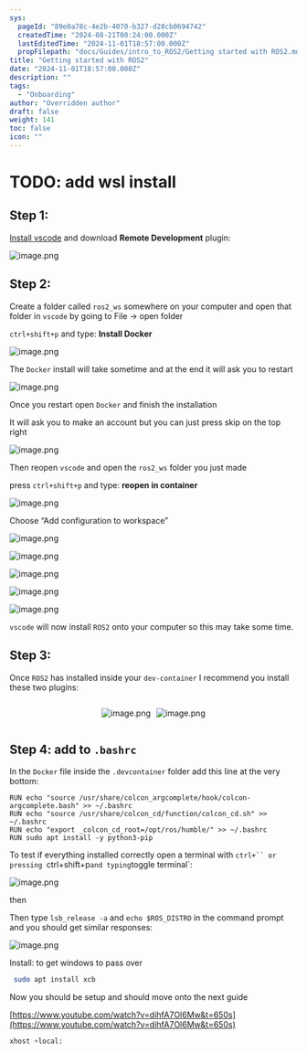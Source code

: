 ```yaml
---
sys:
  pageId: "89e0a78c-4e2b-4070-b327-d28cb0694742"
  createdTime: "2024-08-21T00:24:00.000Z"
  lastEditedTime: "2024-11-01T18:57:00.000Z"
  propFilepath: "docs/Guides/intro_to_ROS2/Getting started with ROS2.md"
title: "Getting started with ROS2"
date: "2024-11-01T18:57:00.000Z"
description: ""
tags:
  - "Onboarding"
author: "Overridden author"
draft: false
weight: 141
toc: false
icon: ""
---
```


# TODO: add wsl install

## Step 1:

[Install vscode](https://code.visualstudio.com/download) and download **Remote Development** plugin:

![image.png](https://prod-files-secure.s3.us-west-2.amazonaws.com/d518164a-d88e-44d1-a4ee-3adb3bd8bce0/efb52993-1881-4a40-b95e-6f020334f022/image.png?X-Amz-Algorithm=AWS4-HMAC-SHA256&X-Amz-Content-Sha256=UNSIGNED-PAYLOAD&X-Amz-Credential=ASIAZI2LB466WWNRQECZ%2F20250322%2Fus-west-2%2Fs3%2Faws4_request&X-Amz-Date=20250322T131322Z&X-Amz-Expires=3600&X-Amz-Security-Token=IQoJb3JpZ2luX2VjEGMaCXVzLXdlc3QtMiJGMEQCIFfJ7rlX%2Bn3pZfQj8w2c2sprsYNLsNd8bsGHJzEIsrhKAiAVPnYipHscF8hGAcGWtYxqpmoR4sIjDFrJPuX7pxsrdSqIBAi8%2F%2F%2F%2F%2F%2F%2F%2F%2F%2F8BEAAaDDYzNzQyMzE4MzgwNSIMyjM424o692Wd6O6EKtwDXZ4hn7514nWThdTs%2FFr8%2B%2FUfqOAWduK9UodPtMwPvyqgBlteBz6ocCIgDMHRxSQer47aIwg34QxnnCN328n7vfmDaNVlyRrHdgQdp0URGUlaDTn3oNXN21krskLsNkYtB%2BxUEVMvQbJHTIhlgATn7cf2BIWDkmdFTLwEtwspKPO8Z68BBbZuBfEDezStNCL8VN90tqmFI8yR4FV44n0TAFsatg3CBtguo85Z%2BFnFbicA5TjFRio5%2FVdpNR9PxmuhV%2Fu%2FV7FN%2F5CDivNLyCYR1uNf0nheImzSkOfvpKvFWEwAlCHUWMNWrotU7xbsD5%2FIyFXJMrgaQObhVKB%2BqgieRBv0Wd05E%2FS3vVRX4d8%2Bj53JUub1H61GPMJ%2Banzi2ucxQa2f%2FI8XMvzXDl73K6aiNUG77nlxLTf1gUp%2FawuVM5tOvFlGHpnD5L%2FKyothoxik1F0I1g0JnLiLviqwKPDJAQjiL4XGSa5e5O785mMfxBUvhxJeOYCFlkjfQKWtq8BHNcn4qZ9aXpHpoKjJjCRkvLZm2fkqjNExtjhjOGsYIzHrp2eCEnfB2O5OGrwKPhWqp5gB2NHLbGS8N1xflJDDct9w1KVG7Bud%2FpkhXSXEU54s5l62tAyZHzA%2F3YEw9a36vgY6pgFzL3xI61wCGxoO%2BV1VpMFytxTK8iLyPmZNBhS9mgvpH0XO6nf51lgwFSW1i7CPKXm9cxCJZlqy8Bcbglh%2B%2Fs04hWK6FUBFa838AEqtVfulKTo3ZeO10XrQgFYNHlv4VjORs6VO3zY6cVD5qdCTJqMHORqUUvgfKOc1hHo97i7msZCfzp%2F6BFEtRrK6HAhslTBTFYkFN72BLZ4eNmb%2BQc7OXK0AOaR4&X-Amz-Signature=ee13f0426aa131618267c57413e4fc5cebf4261405e9202aa6d0c5b665146e0c&X-Amz-SignedHeaders=host&x-id=GetObject)

## Step 2:

Create a folder called `ros2_ws` somewhere on your computer and open that folder in `vscode` by going to File → open folder 

`ctrl+shift+p` and type: **Install Docker**

![image.png](https://prod-files-secure.s3.us-west-2.amazonaws.com/d518164a-d88e-44d1-a4ee-3adb3bd8bce0/2269dc0e-1cd5-47ff-bceb-c04ad9b2eab0/image.png?X-Amz-Algorithm=AWS4-HMAC-SHA256&X-Amz-Content-Sha256=UNSIGNED-PAYLOAD&X-Amz-Credential=ASIAZI2LB466WWNRQECZ%2F20250322%2Fus-west-2%2Fs3%2Faws4_request&X-Amz-Date=20250322T131322Z&X-Amz-Expires=3600&X-Amz-Security-Token=IQoJb3JpZ2luX2VjEGMaCXVzLXdlc3QtMiJGMEQCIFfJ7rlX%2Bn3pZfQj8w2c2sprsYNLsNd8bsGHJzEIsrhKAiAVPnYipHscF8hGAcGWtYxqpmoR4sIjDFrJPuX7pxsrdSqIBAi8%2F%2F%2F%2F%2F%2F%2F%2F%2F%2F8BEAAaDDYzNzQyMzE4MzgwNSIMyjM424o692Wd6O6EKtwDXZ4hn7514nWThdTs%2FFr8%2B%2FUfqOAWduK9UodPtMwPvyqgBlteBz6ocCIgDMHRxSQer47aIwg34QxnnCN328n7vfmDaNVlyRrHdgQdp0URGUlaDTn3oNXN21krskLsNkYtB%2BxUEVMvQbJHTIhlgATn7cf2BIWDkmdFTLwEtwspKPO8Z68BBbZuBfEDezStNCL8VN90tqmFI8yR4FV44n0TAFsatg3CBtguo85Z%2BFnFbicA5TjFRio5%2FVdpNR9PxmuhV%2Fu%2FV7FN%2F5CDivNLyCYR1uNf0nheImzSkOfvpKvFWEwAlCHUWMNWrotU7xbsD5%2FIyFXJMrgaQObhVKB%2BqgieRBv0Wd05E%2FS3vVRX4d8%2Bj53JUub1H61GPMJ%2Banzi2ucxQa2f%2FI8XMvzXDl73K6aiNUG77nlxLTf1gUp%2FawuVM5tOvFlGHpnD5L%2FKyothoxik1F0I1g0JnLiLviqwKPDJAQjiL4XGSa5e5O785mMfxBUvhxJeOYCFlkjfQKWtq8BHNcn4qZ9aXpHpoKjJjCRkvLZm2fkqjNExtjhjOGsYIzHrp2eCEnfB2O5OGrwKPhWqp5gB2NHLbGS8N1xflJDDct9w1KVG7Bud%2FpkhXSXEU54s5l62tAyZHzA%2F3YEw9a36vgY6pgFzL3xI61wCGxoO%2BV1VpMFytxTK8iLyPmZNBhS9mgvpH0XO6nf51lgwFSW1i7CPKXm9cxCJZlqy8Bcbglh%2B%2Fs04hWK6FUBFa838AEqtVfulKTo3ZeO10XrQgFYNHlv4VjORs6VO3zY6cVD5qdCTJqMHORqUUvgfKOc1hHo97i7msZCfzp%2F6BFEtRrK6HAhslTBTFYkFN72BLZ4eNmb%2BQc7OXK0AOaR4&X-Amz-Signature=0df2b547561b3cd0bd7ce1cbfd0913d9f713d8ce23b7b3fa65fcd619b35f9218&X-Amz-SignedHeaders=host&x-id=GetObject)

The `Docker` install will take sometime and at the end it will ask you to restart

![image.png](https://prod-files-secure.s3.us-west-2.amazonaws.com/d518164a-d88e-44d1-a4ee-3adb3bd8bce0/ed233f78-be33-4b1f-b89c-9c346c0e961e/image.png?X-Amz-Algorithm=AWS4-HMAC-SHA256&X-Amz-Content-Sha256=UNSIGNED-PAYLOAD&X-Amz-Credential=ASIAZI2LB466WWNRQECZ%2F20250322%2Fus-west-2%2Fs3%2Faws4_request&X-Amz-Date=20250322T131322Z&X-Amz-Expires=3600&X-Amz-Security-Token=IQoJb3JpZ2luX2VjEGMaCXVzLXdlc3QtMiJGMEQCIFfJ7rlX%2Bn3pZfQj8w2c2sprsYNLsNd8bsGHJzEIsrhKAiAVPnYipHscF8hGAcGWtYxqpmoR4sIjDFrJPuX7pxsrdSqIBAi8%2F%2F%2F%2F%2F%2F%2F%2F%2F%2F8BEAAaDDYzNzQyMzE4MzgwNSIMyjM424o692Wd6O6EKtwDXZ4hn7514nWThdTs%2FFr8%2B%2FUfqOAWduK9UodPtMwPvyqgBlteBz6ocCIgDMHRxSQer47aIwg34QxnnCN328n7vfmDaNVlyRrHdgQdp0URGUlaDTn3oNXN21krskLsNkYtB%2BxUEVMvQbJHTIhlgATn7cf2BIWDkmdFTLwEtwspKPO8Z68BBbZuBfEDezStNCL8VN90tqmFI8yR4FV44n0TAFsatg3CBtguo85Z%2BFnFbicA5TjFRio5%2FVdpNR9PxmuhV%2Fu%2FV7FN%2F5CDivNLyCYR1uNf0nheImzSkOfvpKvFWEwAlCHUWMNWrotU7xbsD5%2FIyFXJMrgaQObhVKB%2BqgieRBv0Wd05E%2FS3vVRX4d8%2Bj53JUub1H61GPMJ%2Banzi2ucxQa2f%2FI8XMvzXDl73K6aiNUG77nlxLTf1gUp%2FawuVM5tOvFlGHpnD5L%2FKyothoxik1F0I1g0JnLiLviqwKPDJAQjiL4XGSa5e5O785mMfxBUvhxJeOYCFlkjfQKWtq8BHNcn4qZ9aXpHpoKjJjCRkvLZm2fkqjNExtjhjOGsYIzHrp2eCEnfB2O5OGrwKPhWqp5gB2NHLbGS8N1xflJDDct9w1KVG7Bud%2FpkhXSXEU54s5l62tAyZHzA%2F3YEw9a36vgY6pgFzL3xI61wCGxoO%2BV1VpMFytxTK8iLyPmZNBhS9mgvpH0XO6nf51lgwFSW1i7CPKXm9cxCJZlqy8Bcbglh%2B%2Fs04hWK6FUBFa838AEqtVfulKTo3ZeO10XrQgFYNHlv4VjORs6VO3zY6cVD5qdCTJqMHORqUUvgfKOc1hHo97i7msZCfzp%2F6BFEtRrK6HAhslTBTFYkFN72BLZ4eNmb%2BQc7OXK0AOaR4&X-Amz-Signature=06d1c689a21cd8e0d581615dd143b9820f5a447acb68171ed925a4631311a3ed&X-Amz-SignedHeaders=host&x-id=GetObject)

Once you restart open `Docker` and finish the installation

It will ask you to make an account but you can just press skip on the top right

![image.png](https://prod-files-secure.s3.us-west-2.amazonaws.com/d518164a-d88e-44d1-a4ee-3adb3bd8bce0/21010ad9-1659-4fd9-9f59-9932a09b2a3d/image.png?X-Amz-Algorithm=AWS4-HMAC-SHA256&X-Amz-Content-Sha256=UNSIGNED-PAYLOAD&X-Amz-Credential=ASIAZI2LB466WWNRQECZ%2F20250322%2Fus-west-2%2Fs3%2Faws4_request&X-Amz-Date=20250322T131322Z&X-Amz-Expires=3600&X-Amz-Security-Token=IQoJb3JpZ2luX2VjEGMaCXVzLXdlc3QtMiJGMEQCIFfJ7rlX%2Bn3pZfQj8w2c2sprsYNLsNd8bsGHJzEIsrhKAiAVPnYipHscF8hGAcGWtYxqpmoR4sIjDFrJPuX7pxsrdSqIBAi8%2F%2F%2F%2F%2F%2F%2F%2F%2F%2F8BEAAaDDYzNzQyMzE4MzgwNSIMyjM424o692Wd6O6EKtwDXZ4hn7514nWThdTs%2FFr8%2B%2FUfqOAWduK9UodPtMwPvyqgBlteBz6ocCIgDMHRxSQer47aIwg34QxnnCN328n7vfmDaNVlyRrHdgQdp0URGUlaDTn3oNXN21krskLsNkYtB%2BxUEVMvQbJHTIhlgATn7cf2BIWDkmdFTLwEtwspKPO8Z68BBbZuBfEDezStNCL8VN90tqmFI8yR4FV44n0TAFsatg3CBtguo85Z%2BFnFbicA5TjFRio5%2FVdpNR9PxmuhV%2Fu%2FV7FN%2F5CDivNLyCYR1uNf0nheImzSkOfvpKvFWEwAlCHUWMNWrotU7xbsD5%2FIyFXJMrgaQObhVKB%2BqgieRBv0Wd05E%2FS3vVRX4d8%2Bj53JUub1H61GPMJ%2Banzi2ucxQa2f%2FI8XMvzXDl73K6aiNUG77nlxLTf1gUp%2FawuVM5tOvFlGHpnD5L%2FKyothoxik1F0I1g0JnLiLviqwKPDJAQjiL4XGSa5e5O785mMfxBUvhxJeOYCFlkjfQKWtq8BHNcn4qZ9aXpHpoKjJjCRkvLZm2fkqjNExtjhjOGsYIzHrp2eCEnfB2O5OGrwKPhWqp5gB2NHLbGS8N1xflJDDct9w1KVG7Bud%2FpkhXSXEU54s5l62tAyZHzA%2F3YEw9a36vgY6pgFzL3xI61wCGxoO%2BV1VpMFytxTK8iLyPmZNBhS9mgvpH0XO6nf51lgwFSW1i7CPKXm9cxCJZlqy8Bcbglh%2B%2Fs04hWK6FUBFa838AEqtVfulKTo3ZeO10XrQgFYNHlv4VjORs6VO3zY6cVD5qdCTJqMHORqUUvgfKOc1hHo97i7msZCfzp%2F6BFEtRrK6HAhslTBTFYkFN72BLZ4eNmb%2BQc7OXK0AOaR4&X-Amz-Signature=3709ce54c83813d52715cf1aff6fadd5e96c62e3404a322de989c476bcad2233&X-Amz-SignedHeaders=host&x-id=GetObject)

Then reopen `vscode` and open the `ros2_ws` folder you just made

press `ctrl+shift+p` and type: **reopen in container**

![image.png](https://prod-files-secure.s3.us-west-2.amazonaws.com/d518164a-d88e-44d1-a4ee-3adb3bd8bce0/4e93b8c2-41ad-488c-8095-c74205196118/image.png?X-Amz-Algorithm=AWS4-HMAC-SHA256&X-Amz-Content-Sha256=UNSIGNED-PAYLOAD&X-Amz-Credential=ASIAZI2LB466WWNRQECZ%2F20250322%2Fus-west-2%2Fs3%2Faws4_request&X-Amz-Date=20250322T131322Z&X-Amz-Expires=3600&X-Amz-Security-Token=IQoJb3JpZ2luX2VjEGMaCXVzLXdlc3QtMiJGMEQCIFfJ7rlX%2Bn3pZfQj8w2c2sprsYNLsNd8bsGHJzEIsrhKAiAVPnYipHscF8hGAcGWtYxqpmoR4sIjDFrJPuX7pxsrdSqIBAi8%2F%2F%2F%2F%2F%2F%2F%2F%2F%2F8BEAAaDDYzNzQyMzE4MzgwNSIMyjM424o692Wd6O6EKtwDXZ4hn7514nWThdTs%2FFr8%2B%2FUfqOAWduK9UodPtMwPvyqgBlteBz6ocCIgDMHRxSQer47aIwg34QxnnCN328n7vfmDaNVlyRrHdgQdp0URGUlaDTn3oNXN21krskLsNkYtB%2BxUEVMvQbJHTIhlgATn7cf2BIWDkmdFTLwEtwspKPO8Z68BBbZuBfEDezStNCL8VN90tqmFI8yR4FV44n0TAFsatg3CBtguo85Z%2BFnFbicA5TjFRio5%2FVdpNR9PxmuhV%2Fu%2FV7FN%2F5CDivNLyCYR1uNf0nheImzSkOfvpKvFWEwAlCHUWMNWrotU7xbsD5%2FIyFXJMrgaQObhVKB%2BqgieRBv0Wd05E%2FS3vVRX4d8%2Bj53JUub1H61GPMJ%2Banzi2ucxQa2f%2FI8XMvzXDl73K6aiNUG77nlxLTf1gUp%2FawuVM5tOvFlGHpnD5L%2FKyothoxik1F0I1g0JnLiLviqwKPDJAQjiL4XGSa5e5O785mMfxBUvhxJeOYCFlkjfQKWtq8BHNcn4qZ9aXpHpoKjJjCRkvLZm2fkqjNExtjhjOGsYIzHrp2eCEnfB2O5OGrwKPhWqp5gB2NHLbGS8N1xflJDDct9w1KVG7Bud%2FpkhXSXEU54s5l62tAyZHzA%2F3YEw9a36vgY6pgFzL3xI61wCGxoO%2BV1VpMFytxTK8iLyPmZNBhS9mgvpH0XO6nf51lgwFSW1i7CPKXm9cxCJZlqy8Bcbglh%2B%2Fs04hWK6FUBFa838AEqtVfulKTo3ZeO10XrQgFYNHlv4VjORs6VO3zY6cVD5qdCTJqMHORqUUvgfKOc1hHo97i7msZCfzp%2F6BFEtRrK6HAhslTBTFYkFN72BLZ4eNmb%2BQc7OXK0AOaR4&X-Amz-Signature=cc5fee9ced24affe5b0a44f790596865b12c2778eb089e5395a828ebb8c68f63&X-Amz-SignedHeaders=host&x-id=GetObject)

Choose “Add configuration to workspace”

![image.png](https://prod-files-secure.s3.us-west-2.amazonaws.com/d518164a-d88e-44d1-a4ee-3adb3bd8bce0/9560b282-5060-4989-ba37-97e7b2c22476/image.png?X-Amz-Algorithm=AWS4-HMAC-SHA256&X-Amz-Content-Sha256=UNSIGNED-PAYLOAD&X-Amz-Credential=ASIAZI2LB466WWNRQECZ%2F20250322%2Fus-west-2%2Fs3%2Faws4_request&X-Amz-Date=20250322T131322Z&X-Amz-Expires=3600&X-Amz-Security-Token=IQoJb3JpZ2luX2VjEGMaCXVzLXdlc3QtMiJGMEQCIFfJ7rlX%2Bn3pZfQj8w2c2sprsYNLsNd8bsGHJzEIsrhKAiAVPnYipHscF8hGAcGWtYxqpmoR4sIjDFrJPuX7pxsrdSqIBAi8%2F%2F%2F%2F%2F%2F%2F%2F%2F%2F8BEAAaDDYzNzQyMzE4MzgwNSIMyjM424o692Wd6O6EKtwDXZ4hn7514nWThdTs%2FFr8%2B%2FUfqOAWduK9UodPtMwPvyqgBlteBz6ocCIgDMHRxSQer47aIwg34QxnnCN328n7vfmDaNVlyRrHdgQdp0URGUlaDTn3oNXN21krskLsNkYtB%2BxUEVMvQbJHTIhlgATn7cf2BIWDkmdFTLwEtwspKPO8Z68BBbZuBfEDezStNCL8VN90tqmFI8yR4FV44n0TAFsatg3CBtguo85Z%2BFnFbicA5TjFRio5%2FVdpNR9PxmuhV%2Fu%2FV7FN%2F5CDivNLyCYR1uNf0nheImzSkOfvpKvFWEwAlCHUWMNWrotU7xbsD5%2FIyFXJMrgaQObhVKB%2BqgieRBv0Wd05E%2FS3vVRX4d8%2Bj53JUub1H61GPMJ%2Banzi2ucxQa2f%2FI8XMvzXDl73K6aiNUG77nlxLTf1gUp%2FawuVM5tOvFlGHpnD5L%2FKyothoxik1F0I1g0JnLiLviqwKPDJAQjiL4XGSa5e5O785mMfxBUvhxJeOYCFlkjfQKWtq8BHNcn4qZ9aXpHpoKjJjCRkvLZm2fkqjNExtjhjOGsYIzHrp2eCEnfB2O5OGrwKPhWqp5gB2NHLbGS8N1xflJDDct9w1KVG7Bud%2FpkhXSXEU54s5l62tAyZHzA%2F3YEw9a36vgY6pgFzL3xI61wCGxoO%2BV1VpMFytxTK8iLyPmZNBhS9mgvpH0XO6nf51lgwFSW1i7CPKXm9cxCJZlqy8Bcbglh%2B%2Fs04hWK6FUBFa838AEqtVfulKTo3ZeO10XrQgFYNHlv4VjORs6VO3zY6cVD5qdCTJqMHORqUUvgfKOc1hHo97i7msZCfzp%2F6BFEtRrK6HAhslTBTFYkFN72BLZ4eNmb%2BQc7OXK0AOaR4&X-Amz-Signature=ec5b39f7405524e119d2be93a08b623ec2fee5445b0be27de196e1aaffdff409&X-Amz-SignedHeaders=host&x-id=GetObject)

![image.png](https://prod-files-secure.s3.us-west-2.amazonaws.com/d518164a-d88e-44d1-a4ee-3adb3bd8bce0/2ee63f81-886b-48e8-a553-dc6e5eac99e4/image.png?X-Amz-Algorithm=AWS4-HMAC-SHA256&X-Amz-Content-Sha256=UNSIGNED-PAYLOAD&X-Amz-Credential=ASIAZI2LB466WWNRQECZ%2F20250322%2Fus-west-2%2Fs3%2Faws4_request&X-Amz-Date=20250322T131322Z&X-Amz-Expires=3600&X-Amz-Security-Token=IQoJb3JpZ2luX2VjEGMaCXVzLXdlc3QtMiJGMEQCIFfJ7rlX%2Bn3pZfQj8w2c2sprsYNLsNd8bsGHJzEIsrhKAiAVPnYipHscF8hGAcGWtYxqpmoR4sIjDFrJPuX7pxsrdSqIBAi8%2F%2F%2F%2F%2F%2F%2F%2F%2F%2F8BEAAaDDYzNzQyMzE4MzgwNSIMyjM424o692Wd6O6EKtwDXZ4hn7514nWThdTs%2FFr8%2B%2FUfqOAWduK9UodPtMwPvyqgBlteBz6ocCIgDMHRxSQer47aIwg34QxnnCN328n7vfmDaNVlyRrHdgQdp0URGUlaDTn3oNXN21krskLsNkYtB%2BxUEVMvQbJHTIhlgATn7cf2BIWDkmdFTLwEtwspKPO8Z68BBbZuBfEDezStNCL8VN90tqmFI8yR4FV44n0TAFsatg3CBtguo85Z%2BFnFbicA5TjFRio5%2FVdpNR9PxmuhV%2Fu%2FV7FN%2F5CDivNLyCYR1uNf0nheImzSkOfvpKvFWEwAlCHUWMNWrotU7xbsD5%2FIyFXJMrgaQObhVKB%2BqgieRBv0Wd05E%2FS3vVRX4d8%2Bj53JUub1H61GPMJ%2Banzi2ucxQa2f%2FI8XMvzXDl73K6aiNUG77nlxLTf1gUp%2FawuVM5tOvFlGHpnD5L%2FKyothoxik1F0I1g0JnLiLviqwKPDJAQjiL4XGSa5e5O785mMfxBUvhxJeOYCFlkjfQKWtq8BHNcn4qZ9aXpHpoKjJjCRkvLZm2fkqjNExtjhjOGsYIzHrp2eCEnfB2O5OGrwKPhWqp5gB2NHLbGS8N1xflJDDct9w1KVG7Bud%2FpkhXSXEU54s5l62tAyZHzA%2F3YEw9a36vgY6pgFzL3xI61wCGxoO%2BV1VpMFytxTK8iLyPmZNBhS9mgvpH0XO6nf51lgwFSW1i7CPKXm9cxCJZlqy8Bcbglh%2B%2Fs04hWK6FUBFa838AEqtVfulKTo3ZeO10XrQgFYNHlv4VjORs6VO3zY6cVD5qdCTJqMHORqUUvgfKOc1hHo97i7msZCfzp%2F6BFEtRrK6HAhslTBTFYkFN72BLZ4eNmb%2BQc7OXK0AOaR4&X-Amz-Signature=adbde715b4ae9be2b68ea982c0a53654c502481610a558590cac98a8a2e0c4f1&X-Amz-SignedHeaders=host&x-id=GetObject)

![image.png](https://prod-files-secure.s3.us-west-2.amazonaws.com/d518164a-d88e-44d1-a4ee-3adb3bd8bce0/ae1580b2-b048-407e-aed9-b584224a7a04/image.png?X-Amz-Algorithm=AWS4-HMAC-SHA256&X-Amz-Content-Sha256=UNSIGNED-PAYLOAD&X-Amz-Credential=ASIAZI2LB466WWNRQECZ%2F20250322%2Fus-west-2%2Fs3%2Faws4_request&X-Amz-Date=20250322T131322Z&X-Amz-Expires=3600&X-Amz-Security-Token=IQoJb3JpZ2luX2VjEGMaCXVzLXdlc3QtMiJGMEQCIFfJ7rlX%2Bn3pZfQj8w2c2sprsYNLsNd8bsGHJzEIsrhKAiAVPnYipHscF8hGAcGWtYxqpmoR4sIjDFrJPuX7pxsrdSqIBAi8%2F%2F%2F%2F%2F%2F%2F%2F%2F%2F8BEAAaDDYzNzQyMzE4MzgwNSIMyjM424o692Wd6O6EKtwDXZ4hn7514nWThdTs%2FFr8%2B%2FUfqOAWduK9UodPtMwPvyqgBlteBz6ocCIgDMHRxSQer47aIwg34QxnnCN328n7vfmDaNVlyRrHdgQdp0URGUlaDTn3oNXN21krskLsNkYtB%2BxUEVMvQbJHTIhlgATn7cf2BIWDkmdFTLwEtwspKPO8Z68BBbZuBfEDezStNCL8VN90tqmFI8yR4FV44n0TAFsatg3CBtguo85Z%2BFnFbicA5TjFRio5%2FVdpNR9PxmuhV%2Fu%2FV7FN%2F5CDivNLyCYR1uNf0nheImzSkOfvpKvFWEwAlCHUWMNWrotU7xbsD5%2FIyFXJMrgaQObhVKB%2BqgieRBv0Wd05E%2FS3vVRX4d8%2Bj53JUub1H61GPMJ%2Banzi2ucxQa2f%2FI8XMvzXDl73K6aiNUG77nlxLTf1gUp%2FawuVM5tOvFlGHpnD5L%2FKyothoxik1F0I1g0JnLiLviqwKPDJAQjiL4XGSa5e5O785mMfxBUvhxJeOYCFlkjfQKWtq8BHNcn4qZ9aXpHpoKjJjCRkvLZm2fkqjNExtjhjOGsYIzHrp2eCEnfB2O5OGrwKPhWqp5gB2NHLbGS8N1xflJDDct9w1KVG7Bud%2FpkhXSXEU54s5l62tAyZHzA%2F3YEw9a36vgY6pgFzL3xI61wCGxoO%2BV1VpMFytxTK8iLyPmZNBhS9mgvpH0XO6nf51lgwFSW1i7CPKXm9cxCJZlqy8Bcbglh%2B%2Fs04hWK6FUBFa838AEqtVfulKTo3ZeO10XrQgFYNHlv4VjORs6VO3zY6cVD5qdCTJqMHORqUUvgfKOc1hHo97i7msZCfzp%2F6BFEtRrK6HAhslTBTFYkFN72BLZ4eNmb%2BQc7OXK0AOaR4&X-Amz-Signature=799c490cc9c7d66382abde2063b33b6102dcfd08538bf66d094c8860d08638b6&X-Amz-SignedHeaders=host&x-id=GetObject)

![image.png](https://prod-files-secure.s3.us-west-2.amazonaws.com/d518164a-d88e-44d1-a4ee-3adb3bd8bce0/53255b28-f75e-430f-b9e3-c0ac8577e42b/image.png?X-Amz-Algorithm=AWS4-HMAC-SHA256&X-Amz-Content-Sha256=UNSIGNED-PAYLOAD&X-Amz-Credential=ASIAZI2LB466WWNRQECZ%2F20250322%2Fus-west-2%2Fs3%2Faws4_request&X-Amz-Date=20250322T131322Z&X-Amz-Expires=3600&X-Amz-Security-Token=IQoJb3JpZ2luX2VjEGMaCXVzLXdlc3QtMiJGMEQCIFfJ7rlX%2Bn3pZfQj8w2c2sprsYNLsNd8bsGHJzEIsrhKAiAVPnYipHscF8hGAcGWtYxqpmoR4sIjDFrJPuX7pxsrdSqIBAi8%2F%2F%2F%2F%2F%2F%2F%2F%2F%2F8BEAAaDDYzNzQyMzE4MzgwNSIMyjM424o692Wd6O6EKtwDXZ4hn7514nWThdTs%2FFr8%2B%2FUfqOAWduK9UodPtMwPvyqgBlteBz6ocCIgDMHRxSQer47aIwg34QxnnCN328n7vfmDaNVlyRrHdgQdp0URGUlaDTn3oNXN21krskLsNkYtB%2BxUEVMvQbJHTIhlgATn7cf2BIWDkmdFTLwEtwspKPO8Z68BBbZuBfEDezStNCL8VN90tqmFI8yR4FV44n0TAFsatg3CBtguo85Z%2BFnFbicA5TjFRio5%2FVdpNR9PxmuhV%2Fu%2FV7FN%2F5CDivNLyCYR1uNf0nheImzSkOfvpKvFWEwAlCHUWMNWrotU7xbsD5%2FIyFXJMrgaQObhVKB%2BqgieRBv0Wd05E%2FS3vVRX4d8%2Bj53JUub1H61GPMJ%2Banzi2ucxQa2f%2FI8XMvzXDl73K6aiNUG77nlxLTf1gUp%2FawuVM5tOvFlGHpnD5L%2FKyothoxik1F0I1g0JnLiLviqwKPDJAQjiL4XGSa5e5O785mMfxBUvhxJeOYCFlkjfQKWtq8BHNcn4qZ9aXpHpoKjJjCRkvLZm2fkqjNExtjhjOGsYIzHrp2eCEnfB2O5OGrwKPhWqp5gB2NHLbGS8N1xflJDDct9w1KVG7Bud%2FpkhXSXEU54s5l62tAyZHzA%2F3YEw9a36vgY6pgFzL3xI61wCGxoO%2BV1VpMFytxTK8iLyPmZNBhS9mgvpH0XO6nf51lgwFSW1i7CPKXm9cxCJZlqy8Bcbglh%2B%2Fs04hWK6FUBFa838AEqtVfulKTo3ZeO10XrQgFYNHlv4VjORs6VO3zY6cVD5qdCTJqMHORqUUvgfKOc1hHo97i7msZCfzp%2F6BFEtRrK6HAhslTBTFYkFN72BLZ4eNmb%2BQc7OXK0AOaR4&X-Amz-Signature=b334f0fa99b2ddbd230dafe705457615305925a3ec3672611e0d09d9f9f6ba4f&X-Amz-SignedHeaders=host&x-id=GetObject)

![image.png](https://prod-files-secure.s3.us-west-2.amazonaws.com/d518164a-d88e-44d1-a4ee-3adb3bd8bce0/7c562767-5af9-4ffb-97d1-327bcdf4ee00/image.png?X-Amz-Algorithm=AWS4-HMAC-SHA256&X-Amz-Content-Sha256=UNSIGNED-PAYLOAD&X-Amz-Credential=ASIAZI2LB466WWNRQECZ%2F20250322%2Fus-west-2%2Fs3%2Faws4_request&X-Amz-Date=20250322T131322Z&X-Amz-Expires=3600&X-Amz-Security-Token=IQoJb3JpZ2luX2VjEGMaCXVzLXdlc3QtMiJGMEQCIFfJ7rlX%2Bn3pZfQj8w2c2sprsYNLsNd8bsGHJzEIsrhKAiAVPnYipHscF8hGAcGWtYxqpmoR4sIjDFrJPuX7pxsrdSqIBAi8%2F%2F%2F%2F%2F%2F%2F%2F%2F%2F8BEAAaDDYzNzQyMzE4MzgwNSIMyjM424o692Wd6O6EKtwDXZ4hn7514nWThdTs%2FFr8%2B%2FUfqOAWduK9UodPtMwPvyqgBlteBz6ocCIgDMHRxSQer47aIwg34QxnnCN328n7vfmDaNVlyRrHdgQdp0URGUlaDTn3oNXN21krskLsNkYtB%2BxUEVMvQbJHTIhlgATn7cf2BIWDkmdFTLwEtwspKPO8Z68BBbZuBfEDezStNCL8VN90tqmFI8yR4FV44n0TAFsatg3CBtguo85Z%2BFnFbicA5TjFRio5%2FVdpNR9PxmuhV%2Fu%2FV7FN%2F5CDivNLyCYR1uNf0nheImzSkOfvpKvFWEwAlCHUWMNWrotU7xbsD5%2FIyFXJMrgaQObhVKB%2BqgieRBv0Wd05E%2FS3vVRX4d8%2Bj53JUub1H61GPMJ%2Banzi2ucxQa2f%2FI8XMvzXDl73K6aiNUG77nlxLTf1gUp%2FawuVM5tOvFlGHpnD5L%2FKyothoxik1F0I1g0JnLiLviqwKPDJAQjiL4XGSa5e5O785mMfxBUvhxJeOYCFlkjfQKWtq8BHNcn4qZ9aXpHpoKjJjCRkvLZm2fkqjNExtjhjOGsYIzHrp2eCEnfB2O5OGrwKPhWqp5gB2NHLbGS8N1xflJDDct9w1KVG7Bud%2FpkhXSXEU54s5l62tAyZHzA%2F3YEw9a36vgY6pgFzL3xI61wCGxoO%2BV1VpMFytxTK8iLyPmZNBhS9mgvpH0XO6nf51lgwFSW1i7CPKXm9cxCJZlqy8Bcbglh%2B%2Fs04hWK6FUBFa838AEqtVfulKTo3ZeO10XrQgFYNHlv4VjORs6VO3zY6cVD5qdCTJqMHORqUUvgfKOc1hHo97i7msZCfzp%2F6BFEtRrK6HAhslTBTFYkFN72BLZ4eNmb%2BQc7OXK0AOaR4&X-Amz-Signature=7b83352eebe7c254b9c625d25220027d2ab8472c2633ada856125ffcdecf3382&X-Amz-SignedHeaders=host&x-id=GetObject)

`vscode` will now install `ROS2` onto your computer so this may take some time.

## Step 3:

Once `ROS2` has installed inside your `dev-container` I recommend you install these two plugins:

<div style="display: flex;flex-direction: row; column-gap:10px; max-width: 630px;justify-content: center;">
<div>

![image.png](https://prod-files-secure.s3.us-west-2.amazonaws.com/d518164a-d88e-44d1-a4ee-3adb3bd8bce0/3fc3d550-5a54-4ba1-ba6b-faa01cdb7369/image.png?X-Amz-Algorithm=AWS4-HMAC-SHA256&X-Amz-Content-Sha256=UNSIGNED-PAYLOAD&X-Amz-Credential=ASIAZI2LB4665N62XCXZ%2F20250322%2Fus-west-2%2Fs3%2Faws4_request&X-Amz-Date=20250322T131329Z&X-Amz-Expires=3600&X-Amz-Security-Token=IQoJb3JpZ2luX2VjEGMaCXVzLXdlc3QtMiJGMEQCIAofaTXQvQG4skyJ7lj%2Fo3J%2Fi%2FSO2jH%2FxbYalTTnaj2oAiAX8EFBUVXe63ro%2BL3txhQRdIZjh%2FDwu3PKWk8mWJTFECqIBAi8%2F%2F%2F%2F%2F%2F%2F%2F%2F%2F8BEAAaDDYzNzQyMzE4MzgwNSIMxd0H5KDFC3UJWjzFKtwDS%2F2%2BD9luhvDYlRakOb6pghpQZ5pcLBynUeZBe2E%2Fr9BYvcJ5k6qgPgQtbPcYttr%2BxAgEAjHJygQz7k0nmksuLX5Hr0udN7iN2zjnO%2B6h0yGMyU2vg3ky%2FNknywmIcWUVxqH6p%2FkvN45%2BQPquEI0Zv%2BUhjDjHCuHWMrurN5LK%2F974uEMPTaPPmKAgsEoI4J2oCh39c8j82Jb8KC%2F9ekwNS2I6CaTgB%2F16BMJ%2FqbGObo5vdlJaRBAjrCx872durb3fd%2BtwdjxLMX6orWXgAHzTD23f2Tmvcz4AaxL7jtjM6RlDfc2Z0ENJR143Hud2B1Mb6mjFF1IvOYCZk7OGA1N%2Bcd28WboCPJ6bJ%2F0fTjMA3lZ0NCyVc6UtNxYRfNxi5bRByGL6ZOU00ccy2r3tZE%2FDCkVa4fXUqci%2B%2BVGiafbLfCbE0NUR%2BDy6BZ%2BYyucZRiGqtRklQZLG%2BT9AqhEyZHrpnLCMKTnQ1QWwykd1qXChIv4wWIr26Hl3Q3ORnyVWS8guaw04%2BxYf0ZCSZLa2sr%2FFRluBU6Uye8dBEXY8pZnOMeAOxh4hKZN%2BSLmveQy%2Bidv8sA1olRJEKcurhLboCBQaVLszmHU3ytP4vLkErC8kiEZzgJjNBLSzZbrPgbUwi6%2F6vgY6pgFVV5Sk3X0Ro5G760CiTLpe1s3Eq0SgC0pkoxRfGzWmgVMBz87cleFfehj4cUVXcsQAwQG6ynHI7da0MHm9l6xcjHAjijoQNBqQ6pc%2BQAECAvFq8r%2F%2BQbm4ZdVeQKIyD47sl1ctRp%2BZOQyXYGY7kua5EVrHfNgQXxWtHANbJqILAiVZ3xSHYPZcR07t%2Bz3BpCpzrS%2BGcUAmU6W4OfQxbnpOSCxQ6PJK&X-Amz-Signature=bc7b4322e0723356ea9b9c8d7319a6c00545f291613f5cc04c434c8ebdcd624c&X-Amz-SignedHeaders=host&x-id=GetObject)

</div>
<div>

![image.png](https://prod-files-secure.s3.us-west-2.amazonaws.com/d518164a-d88e-44d1-a4ee-3adb3bd8bce0/d994cc66-13c2-4093-a5a3-f84cf4601a82/image.png?X-Amz-Algorithm=AWS4-HMAC-SHA256&X-Amz-Content-Sha256=UNSIGNED-PAYLOAD&X-Amz-Credential=ASIAZI2LB46677YVSWBC%2F20250322%2Fus-west-2%2Fs3%2Faws4_request&X-Amz-Date=20250322T131329Z&X-Amz-Expires=3600&X-Amz-Security-Token=IQoJb3JpZ2luX2VjEGMaCXVzLXdlc3QtMiJIMEYCIQDhzrVqCXS2rpz5AUn%2FDGaowr7uafzo7tVvBPKLlw158QIhAKSQFG3qQk%2FBJPDw4Jwo9oACJ4KZGpFr8r%2FKZ6Xfqn8WKogECLz%2F%2F%2F%2F%2F%2F%2F%2F%2F%2FwEQABoMNjM3NDIzMTgzODA1Igy1yCakV2Ya88n5prwq3APnYD6uhtWWLa6ESkrgIm7KbZpHWdOa5sXBfcaX8p25ln%2FQDYKTT6BMoWhexP5u1EMMYiMWiwWSecLh4bNqaxaXB6EJjQvfhl27BVjq1fzdSPjFNYKWoUXalXsSn9Bgrzenc1ztg32a6BiALmhiqFSKyuFGqostTDUavM17D3skIL182vXLvehx8Y7EgHc1am5AX8O2zqIOmOh7Ey20uY9XWboxQJ0tEewNOWTJHol6jnpmuvWHJwR%2BhdcFvk0uIf0vioyHGtJpU6MUZgZQ8G%2Bvxo9a3Ep1ba07AlKkZlq4MxKUb8ntpk6pRAg8pzqc2LU0qaxkF1OSIbUsOycqgkJi9XicNVAEakkz7dxgdzsUVwGb5pX47VNQKVopAzxmdisB2D%2Fdul58ySDB81lrzC4kQ%2FnPCVJ2oXi%2Bl2m5ukgDzqT%2FK6hBshbkINoRWkRr%2BWBL0%2FiiimekYy7I0H9Mblac8baIBIqnSUEN9Odjam%2FW0ajWu3w6bX8uJ0QImzf2MntWMSNHTIMeKjzaU5jF6ecz57m7IQttNmd8WsoTT4%2FYb7SBI%2BQdPpnBYqPtEYt8UPggPhXTvEqst%2FPSg53g2IYLrbu210hkDzwoLzKJMd64XAFjF1GvOMZ7lXWX1zDprfq%2BBjqkAe0vl%2Bu%2Bp3SkxRiOpFcmnNrjoMIyGV%2FLZ%2B147obzfC8zyVef6CfveS%2F%2Bh1p8tG%2FnXe%2BqVWF73gi8GRdvwzssz%2BNZLtT1EEBvoWzx3ZewLAf8GhoSdpzz%2BnCm652r0Cs2I%2BUHiQvubdSVNfzI1WWo%2FHtEao54a4hWU1dDZkySpu%2FrAHyDBvgJ20sp%2FK52bPkp6Tt0UDu2QNfPywU8RKMQDH1GOnyS&X-Amz-Signature=7a3441050d3804b0cab97302cbe32c8a86b8d4582d066e581707cabf4c262a46&X-Amz-SignedHeaders=host&x-id=GetObject)

</div>
</div>

## Step 4: add to `.bashrc`

In the `Docker` file inside the `.devcontainer` folder add this line at the very bottom: 

```docker
RUN echo "source /usr/share/colcon_argcomplete/hook/colcon-argcomplete.bash" >> ~/.bashrc
RUN echo "source /usr/share/colcon_cd/function/colcon_cd.sh" >> ~/.bashrc
RUN echo "export _colcon_cd_root=/opt/ros/humble/" >> ~/.bashrc
RUN sudo apt install -y python3-pip 
```

To test if everything installed correctly open a terminal with `ctrl+`` or pressing `ctrl+shift+p` and typing `toggle terminal`:

![image.png](https://prod-files-secure.s3.us-west-2.amazonaws.com/d518164a-d88e-44d1-a4ee-3adb3bd8bce0/6a4943d8-b04e-4c02-9a58-775f3384d1a5/image.png?X-Amz-Algorithm=AWS4-HMAC-SHA256&X-Amz-Content-Sha256=UNSIGNED-PAYLOAD&X-Amz-Credential=ASIAZI2LB466WWNRQECZ%2F20250322%2Fus-west-2%2Fs3%2Faws4_request&X-Amz-Date=20250322T131322Z&X-Amz-Expires=3600&X-Amz-Security-Token=IQoJb3JpZ2luX2VjEGMaCXVzLXdlc3QtMiJGMEQCIFfJ7rlX%2Bn3pZfQj8w2c2sprsYNLsNd8bsGHJzEIsrhKAiAVPnYipHscF8hGAcGWtYxqpmoR4sIjDFrJPuX7pxsrdSqIBAi8%2F%2F%2F%2F%2F%2F%2F%2F%2F%2F8BEAAaDDYzNzQyMzE4MzgwNSIMyjM424o692Wd6O6EKtwDXZ4hn7514nWThdTs%2FFr8%2B%2FUfqOAWduK9UodPtMwPvyqgBlteBz6ocCIgDMHRxSQer47aIwg34QxnnCN328n7vfmDaNVlyRrHdgQdp0URGUlaDTn3oNXN21krskLsNkYtB%2BxUEVMvQbJHTIhlgATn7cf2BIWDkmdFTLwEtwspKPO8Z68BBbZuBfEDezStNCL8VN90tqmFI8yR4FV44n0TAFsatg3CBtguo85Z%2BFnFbicA5TjFRio5%2FVdpNR9PxmuhV%2Fu%2FV7FN%2F5CDivNLyCYR1uNf0nheImzSkOfvpKvFWEwAlCHUWMNWrotU7xbsD5%2FIyFXJMrgaQObhVKB%2BqgieRBv0Wd05E%2FS3vVRX4d8%2Bj53JUub1H61GPMJ%2Banzi2ucxQa2f%2FI8XMvzXDl73K6aiNUG77nlxLTf1gUp%2FawuVM5tOvFlGHpnD5L%2FKyothoxik1F0I1g0JnLiLviqwKPDJAQjiL4XGSa5e5O785mMfxBUvhxJeOYCFlkjfQKWtq8BHNcn4qZ9aXpHpoKjJjCRkvLZm2fkqjNExtjhjOGsYIzHrp2eCEnfB2O5OGrwKPhWqp5gB2NHLbGS8N1xflJDDct9w1KVG7Bud%2FpkhXSXEU54s5l62tAyZHzA%2F3YEw9a36vgY6pgFzL3xI61wCGxoO%2BV1VpMFytxTK8iLyPmZNBhS9mgvpH0XO6nf51lgwFSW1i7CPKXm9cxCJZlqy8Bcbglh%2B%2Fs04hWK6FUBFa838AEqtVfulKTo3ZeO10XrQgFYNHlv4VjORs6VO3zY6cVD5qdCTJqMHORqUUvgfKOc1hHo97i7msZCfzp%2F6BFEtRrK6HAhslTBTFYkFN72BLZ4eNmb%2BQc7OXK0AOaR4&X-Amz-Signature=67b5016f49f74662d042b24661766bbed8dd3b674f536252388dc6d4af1f867f&X-Amz-SignedHeaders=host&x-id=GetObject)

then 

Then type `lsb_release -a` and `echo $ROS_DISTRO` in the command prompt and you should get similar responses:

![image.png](https://prod-files-secure.s3.us-west-2.amazonaws.com/d518164a-d88e-44d1-a4ee-3adb3bd8bce0/3e635dec-a805-4e85-8b9e-d000e5b71a4e/image.png?X-Amz-Algorithm=AWS4-HMAC-SHA256&X-Amz-Content-Sha256=UNSIGNED-PAYLOAD&X-Amz-Credential=ASIAZI2LB466WWNRQECZ%2F20250322%2Fus-west-2%2Fs3%2Faws4_request&X-Amz-Date=20250322T131322Z&X-Amz-Expires=3600&X-Amz-Security-Token=IQoJb3JpZ2luX2VjEGMaCXVzLXdlc3QtMiJGMEQCIFfJ7rlX%2Bn3pZfQj8w2c2sprsYNLsNd8bsGHJzEIsrhKAiAVPnYipHscF8hGAcGWtYxqpmoR4sIjDFrJPuX7pxsrdSqIBAi8%2F%2F%2F%2F%2F%2F%2F%2F%2F%2F8BEAAaDDYzNzQyMzE4MzgwNSIMyjM424o692Wd6O6EKtwDXZ4hn7514nWThdTs%2FFr8%2B%2FUfqOAWduK9UodPtMwPvyqgBlteBz6ocCIgDMHRxSQer47aIwg34QxnnCN328n7vfmDaNVlyRrHdgQdp0URGUlaDTn3oNXN21krskLsNkYtB%2BxUEVMvQbJHTIhlgATn7cf2BIWDkmdFTLwEtwspKPO8Z68BBbZuBfEDezStNCL8VN90tqmFI8yR4FV44n0TAFsatg3CBtguo85Z%2BFnFbicA5TjFRio5%2FVdpNR9PxmuhV%2Fu%2FV7FN%2F5CDivNLyCYR1uNf0nheImzSkOfvpKvFWEwAlCHUWMNWrotU7xbsD5%2FIyFXJMrgaQObhVKB%2BqgieRBv0Wd05E%2FS3vVRX4d8%2Bj53JUub1H61GPMJ%2Banzi2ucxQa2f%2FI8XMvzXDl73K6aiNUG77nlxLTf1gUp%2FawuVM5tOvFlGHpnD5L%2FKyothoxik1F0I1g0JnLiLviqwKPDJAQjiL4XGSa5e5O785mMfxBUvhxJeOYCFlkjfQKWtq8BHNcn4qZ9aXpHpoKjJjCRkvLZm2fkqjNExtjhjOGsYIzHrp2eCEnfB2O5OGrwKPhWqp5gB2NHLbGS8N1xflJDDct9w1KVG7Bud%2FpkhXSXEU54s5l62tAyZHzA%2F3YEw9a36vgY6pgFzL3xI61wCGxoO%2BV1VpMFytxTK8iLyPmZNBhS9mgvpH0XO6nf51lgwFSW1i7CPKXm9cxCJZlqy8Bcbglh%2B%2Fs04hWK6FUBFa838AEqtVfulKTo3ZeO10XrQgFYNHlv4VjORs6VO3zY6cVD5qdCTJqMHORqUUvgfKOc1hHo97i7msZCfzp%2F6BFEtRrK6HAhslTBTFYkFN72BLZ4eNmb%2BQc7OXK0AOaR4&X-Amz-Signature=d2fcadd8798be8afc20565109996356f668d53749356037c92dc54b818dcfcd9&X-Amz-SignedHeaders=host&x-id=GetObject)

Install:  to get windows to pass over

```bash
 sudo apt install xcb
```

Now you should be setup and should move onto the next guide 

[https://www.youtube.com/watch?v=dihfA7Ol6Mw&t=650s](https://www.youtube.com/watch?v=dihfA7Ol6Mw&t=650s)

```python
xhost +local:
```
